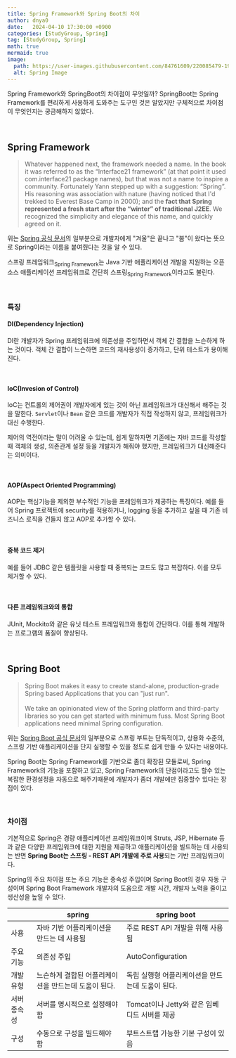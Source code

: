 ```yaml
---
title: Spring Framework와 Spring Boot의 차이
author: dnya0
date:   2024-04-10 17:30:00 +0900
categories: [StudyGroup, Spring]
tag: [StudyGroup, Spring]
math: true
mermaid: true
image:
  path: https://user-images.githubusercontent.com/84761609/220085479-19ee260a-d709-4a47-b788-416275d8a2d8.png
  alt: Spring Image
---
```


Spring Framework와 SpringBoot의 차이점이 무엇일까? SpringBoot는 Spring Framework를 편리하게 사용하게 도와주는 도구인 것은 알았지만 구체적으로 차이점이 무엇인지는 궁금해하지 않았다.

<br>

## Spring Framework

> Whatever happened next, the framework needed a name. In the book it was referred to as the “Interface21 framework” (at that point it used com.interface21 package names), but that was not a name to inspire a community. Fortunately Yann stepped up with a suggestion: “Spring”. His reasoning was association with nature (having noticed that I'd trekked to Everest Base Camp in 2000); and the **fact that Spring represented a fresh start after the “winter” of traditional J2EE**. We recognized the simplicity and elegance of this name, and quickly agreed on it.

위는 [Spring 공식 문서](https://spring.io/blog/2006/11/09/spring-framework-the-origins-of-a-project-and-a-name)의 일부분으로 개발자에게 "겨울"은 끝나고 "봄"이 왔다는 뜻으로 Spring이라는 이름을 붙여줬다는 것을 알 수 있다.

스프링 프레임워크<sub>Spring Framework</sub>는 Java 기반 애플리케이션 개발을 지원하는 오픈소스 애플리케이션 프레임워크로 간단히 스프링<sub>Spring Framework</sub>이라고도 불린다.

<br>

### 특징

#### DI(Dependency Injection)

DI란 개발자가 Spring 프레임워크에 의존성을 주입하면서 객체 간 결합을 느슨하게 하는 것이다. 객체 간 결합이 느슨하면 코드의 재사용성이 증가하고, 단위 테스트가 용이해진다.

<br>

#### IoC(Invesion of Control)

IoC는 컨트롤의 제어권이 개발자에게 있는 것이 아닌 프레임워크가 대신해서 해주는 것을 말한다. `Servlet`이나 `Bean` 같은 코드를 개발자가 직접 작성하지 않고, 프레임워크가 대신 수행한다.

제어의 역전이라는 말이 어려울 수 있는데, 쉽게 말하자면 기존에는 자바 코드를 작성할 때 객체의 생성, 의존관계 설정 등을 개발자가 해줘야 했지만, 프레임워크가 대신해준다는 의미이다.


<br>

#### AOP(Aspect Oriented Programming)

AOP는 핵심기능을 제외한 부수적인 기능을 프레임워크가 제공하는 특징이다. 예를 들어 Spring 프로젝트에 security를 적용하거나, logging 등을 추가하고 싶을 때 기존 비즈니스 로직을 건들지 않고 AOP로 추가할 수 있다.

<br>

#### 중복 코드 제거

예를 들어 JDBC 같은 템플릿을 사용할 때 중복되는 코드도 많고 복잡하다. 이를 모두 제거할 수 있다.

<br>

#### 다른 프레임워크와의 통합
JUnit, Mockito와 같은 유닛 테스트 프레임워크와 통합이 간단하다. 이를 통해 개발하는 프로그램의 품질이 향상된다.

<br>

## Spring Boot

> Spring Boot makes it easy to create stand-alone, production-grade Spring based Applications that you can "just run".<br><br>We take an opinionated view of the Spring platform and third-party libraries so you can get started with minimum fuss. Most Spring Boot applications need minimal Spring configuration.

위는 [Spring Boot 공식 문서](https://spring.io/blog/2006/11/09/spring-framework-the-origins-of-a-project-and-a-name)의 일부분으로 스프링 부트는 단독적이고, 상용화 수준의, 스프링 기반 애플리케이션을 단지 실행할 수 있을 정도로 쉽게 만들 수 있다는 내용이다.

Spring Boot는 Spring Framework를 기반으로 좀더 확장된 모듈로써, Spring Framework의 기능을 포함하고 있고, Spring Framework의 단점이라고도 할수 있는 복잡한 환경설정을 자동으로 해주기때문에 개발자가 좀더 개발에만 집중할수 있다는 장점이 있다.

<br>

### 차이점

기본적으로 Spring은 경량 애플리케이션 프레임워크이며 Struts, JSP, Hibernate 등과 같은 다양한 프레임워크에 대한 지원을 제공하고 애플리케이션을 빌드하는 데 사용되는 반면 **Spring Boot는 스프링 - REST API 개발에 주로 사용**되는 기반 프레임워크이다.

Spring의 주요 차이점 또는 주요 기능은 종속성 주입이며 Spring Boot의 경우 자동 구성이며 Spring Boot Framework 개발자의 도움으로 개발 시간, 개발자 노력을 줄이고 생산성을 높일 수 있다.

| | spring | spring boot | 
| --- | --- | --- |
| 사용 | 자바 기반 어플리케이션을 만드는 데 사용됨 | 주로 REST API 개발을 위해 사용됨 |
| 주요기능 | 의존성 주입 | AutoConfiguration |
| 개발 유형 | 느슨하게 결합된 어플리케이션을 만드는데 도움이 된다. | 독립 실행형 어플리케이션을 만드는데 도움이 된다. |
| 서버 종속성 | 서버를 명시적으로 설정해야 함 | Tomcat이나 Jetty와 같은 임베디드 서버를 제공 |
| 구성 | 수동으로 구성을 빌드해야 함 | 부트스트랩 가능한 기본 구성이 있음 |

